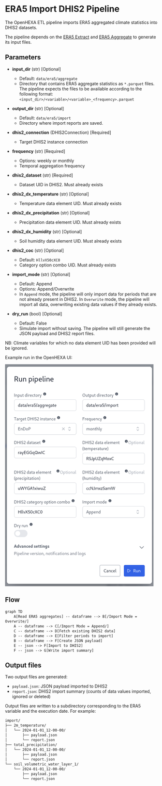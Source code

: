 # ERA5 Import DHIS2 Pipeline

The OpenHEXA ETL pipeline imports ERA5 aggregated climate statistics into DHIS2 datasets.

The pipeline depends on the [ERA5 Extract](../era5_extract) and [ERA5 Aggregate](../era5_aggregate) to generate its input files.

## Parameters

* **input_dir** (str) [Optional]
  - Default: `data/era5/aggregate`
  - Directory that contains ERA5 aggregate statistics as `*.parquet` files. The pipeline expects the files to be available according to the following format: `<input_dir>/<variable>/<variable>_<frequency>.parquet`

* **output_dir** (str) [Optional]
  - Default: `data/era5/import`
  - Directory where import reports are saved.

* **dhis2_connection** (DHIS2Connection) [Required]
  - Target DHIS2 instance connection

* **frequency** (str) [Required]
  - Options: weekly or monthly
  - Temporal aggregation frequency

* **dhis2_dataset** (str) [Required]
  - Dataset UID in DHIS2. Must already exists

* **dhis2_dx_temperature** (str) [Optional]
  - Temperature data element UID. Must already exists

* **dhis2_dx_precipitation** (str) [Optional]
  - Precipitation data element UID. Must already exists

* **dhis2_dx_humidity** (str) [Optional]
  - Soil humidity data element UID. Must already exists

* **dhis2_coc** (str) [Optional]
  - Default: `HllvX50cXC0`
  - Category option combo UID. Must already exists

* **import_mode** (str) [Optional]
  - Default: Append
  - Options: Append/Overwrite
  - In `Append` mode, the pipeline will only import data for periods that are not already present in DHIS2. In `Overwrite` mode, the pipeline will import all data, overwriting existing data values if they already exists.

* **dry_run** (bool) [Optional]
  - Default: False
  - Simulate import without saving. The pipeline will still generate the JSON payload and DHIS2 report files.

NB: Climate variables for which no data element UID has been provided will be ignored.

Example run in the OpenHEXA UI:

![Example run](docs/images/example_run.png)

## Flow

```mermaid
graph TD
    A[Read ERA5 aggregates] -- dataframe --> B[/Import Mode = Overwrite/]
    A -- dataframe --> C[/Import Mode = Append/]
    C -- dataframe --> D[Fetch existing DHIS2 data]
    D -- dataframe --> E[Filter periods to import]
    B -- dataframe --> F[Create JSON payload]
    E -- json --> F[Import to DHIS2]
    F -- json --> G[Write import summary]
```

## Output files

Two output files are generated:

* `payload.json`: JSON payload imported to DHIS2
* `report.json`: DHIS2 import summary (counts of data values imported, ignored or deleted)

Output files are written to a subdirectory corresponding to the ERA5 variable and the execution date. For example:

```
import/
├── 2m_temperature/
│   └── 2024-01-01_12-00-00/
│       ├── payload.json
│       └── report.json
├── total_precipitation/
│   └── 2024-01-01_12-00-00/
│       ├── payload.json
│       └── report.json
└── soil_volumetric_water_layer_1/
    └── 2024-01-01_12-00-00/
        ├── payload.json
        └── report.json
```